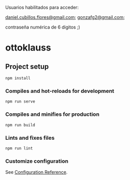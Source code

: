 Usuarios habilitados para acceder:

daniel.cubillos.flores@gmail.com;
gonzafg2@gmail.com;

contraseña numérica de 6 digitos ;)




# ottoklauss

## Project setup
```
npm install
```

### Compiles and hot-reloads for development
```
npm run serve
```

### Compiles and minifies for production
```
npm run build
```

### Lints and fixes files
```
npm run lint
```

### Customize configuration
See [Configuration Reference](https://cli.vuejs.org/config/).
